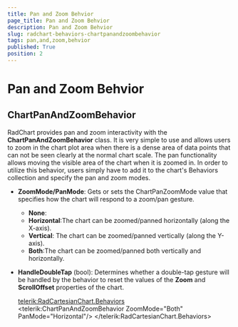 ```yaml
---
title: Pan and Zoom Behvior
page_title: Pan and Zoom Behvior
description: Pan and Zoom Behvior
slug: radchart-behaviors-chartpanandzoombehavior
tags: pan,and,zoom,behvior
published: True
position: 2
---
```


# Pan and Zoom Behvior



## ChartPanAndZoomBehavior

RadChart provides pan and zoom interactivity with the **ChartPanAndZoomBehavior** class.
It is very simple to use and allows users to zoom in the chart plot area when there is a dense area of data points that can not be seen clearly at the normal chart scale.
The pan functionality allows moving the visible area of the chart when it is zoomed in.
In order to utilize this behavior, users simply have to add it to the chart's Behaviors collection and specify the pan and zoom modes.

* **ZoomMode/PanMode**: Gets or sets the ChartPanZoomMode value that specifies how the chart will respond to a zoom/pan gesture.
	* **None**:
	* **Horizontal**:The chart can be zoomed/panned horizontally (along the X-axis).
	* **Vertical**: The chart can be zoomed/panned vertically (along the Y-axis).
	* **Both**:The chart can be zoomed/panned both vertically and horizontally.
* **HandleDoubleTap** (bool): Determines whether a double-tap gesture will be handled by the behavior to reset the values of the **Zoom** and **ScrollOffset** properties of the chart.

	<telerik:RadCartesianChart.Behaviors>
		<telerik:ChartPanAndZoomBehavior ZoomMode="Both" PanMode="Horizontal"/>
	</telerik:RadCartesianChart.Behaviors>
